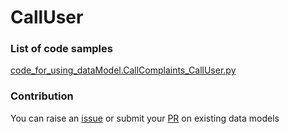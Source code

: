 # CallUser

### List of code samples 

<!-- 50-List of code -->

<!-- [code entry](link) -->
[code_for_using_dataModel.CallComplaints_CallUser.py](https://github.com/smart-data-models/dataModel.CallComplaints/blob/master/CallUser/code/code_for_using_dataModel.CallComplaints_CallUser.py)


<!-- /50-List of code -->

### Contribution
You can raise an [issue](https://github.com/smart-data-models/dataModel.CallComplaints/issues) or submit your [PR](https://github.com/smart-data-models/dataModel.CallComplaints/pulls) on existing data models
